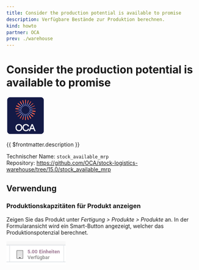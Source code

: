 ```yaml
---
title: Consider the production potential is available to promise
description: Verfügbare Bestände zur Produktion berechnen.
kind: howto
partner: OCA
prev: ./warehouse
---
```


# Consider the production potential is available to promise

![icon_oca_app](attachments/icon_oca_app.png)

{{ $frontmatter.description }}

Technischer Name: `stock_available_mrp`\
Repository: <https://github.com/OCA/stock-logistics-warehouse/tree/15.0/stock_available_mrp>

## Verwendung

### Produktionskapzitäten für Produkt anzeigen

Zeigen Sie das Produkt unter _Fertigung > Produkte > Produkte_ an. In der Formularansicht wird ein Smart-Button angezeigt, welcher das Produktionspotenzial berechnet.

![](attachments/Stock%20Available%20MRP.png)
